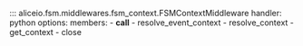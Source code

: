 ::: aliceio.fsm.middlewares.fsm_context.FSMContextMiddleware
    handler: python
    options:
      members:
        - __call__
        - resolve_event_context
        - resolve_context
        - get_context
        - close
